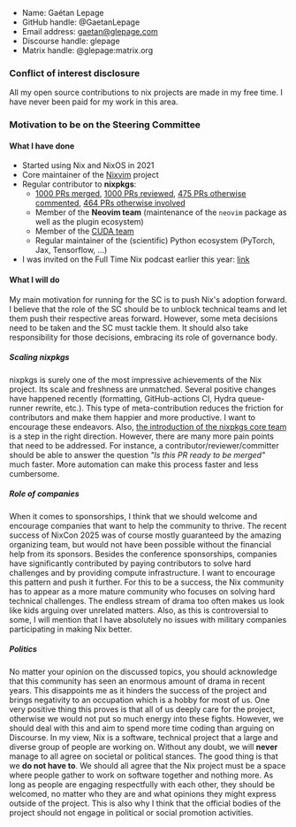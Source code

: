 - Name: Gaétan Lepage
- GitHub handle: @GaetanLepage
- Email address: gaetan@glepage.com
- Discourse handle: glepage
- Matrix handle: @glepage:matrix.org

### Conflict of interest disclosure

All my open source contributions to nix projects are made in my free time.
I have never been paid for my work in this area.

### Motivation to be on the Steering Committee

#### What I have done

- Started using Nix and NixOS in 2021
- Core maintainer of the [Nixvim](https://github.com/nix-community/nixvim) project
- Regular contributor to **nixpkgs**:
    - [1000 PRs merged](https://github.com/NixOS/nixpkgs/issues?q=is%3Apr+is%3Amerged+author%3AGaetanLepage), [1000 PRs reviewed](https://github.com/NixOS/nixpkgs/issues?q=is%3Apr+reviewed-by%3AGaetanLepage+-author%3AGaetanLepage), [475 PRs otherwise commented](https://github.com/NixOS/nixpkgs/issues?q=is%3Apr+commenter%3AGaetanLepage+-reviewed-by%3AGaetanLepage+-author%3AGaetanLepage), [464 PRs otherwise involved](https://github.com/NixOS/nixpkgs/issues?q=is%3Apr+involves%3AGaetanLepage+-commenter%3AGaetanLepage+-reviewed-by%3AGaetanLepage+-author%3AGaetanLepage)
    - Member of the **Neovim team** (maintenance of the `neovim` package as well as the plugin ecosystem)
    - Member of the [CUDA team](https://nixos.org/community/teams/cuda/)
    - Regular maintainer of the (scientific) Python ecosystem (PyTorch, Jax, Tensorflow, ...)
- I was invited on the Full Time Nix podcast earlier this year: [link](https://fulltimenix.com/episodes/contributing-to-nixpkgs-nixvim-with-gaetan-lepage)

#### What I will do

My main motivation for running for the SC is to push Nix's adoption forward.
I believe that the role of the SC should be to unblock technical teams and let them push their respective areas forward.
However, some meta decisions need to be taken and the SC must tackle them.
It should also take responsibility for those decisions, embracing its role of governance body.

##### Scaling nixpkgs

nixpkgs is surely one of the most impressive achievements of the Nix project.
Its scale and freshness are unmatched.
Several positive changes have happened recently (formatting, GitHub-actions CI, Hydra queue-runner rewrite, etc.).
This type of meta-contribution reduces the friction for contributors and make them happier and more productive.
I want to encourage these endeavors.
Also, [the introduction of the nixpkgs core team](https://discourse.nixos.org/t/establishing-the-nixpkgs-core-team/69743) is a step in the right direction.
However, there are many more pain points that need to be addressed.
For instance, a contributor/reviewer/committer should be able to answer the question _"Is this PR ready to be merged"_ much faster.
More automation can make this process faster and less cumbersome.

##### Role of companies

When it comes to sponsorships, I think that we should welcome and encourage companies that want to help the community to thrive.
The recent success of NixCon 2025 was of course mostly guaranteed by the amazing organizing team, but would not have been possible without the financial help from its sponsors.
Besides the conference sponsorships, companies have significantly contributed by paying contributors to solve hard challenges and by providing compute infrastructure.
I want to encourage this pattern and push it further.
For this to be a success, the Nix community has to appear as a more mature community who focuses on solving hard technical challenges.
The endless stream of drama too often makes us look like kids arguing over unrelated matters.
Also, as this is controversial to some, I will mention that I have absolutely no issues with military companies participating in making Nix better.

##### Politics

No matter your opinion on the discussed topics, you should acknowledge that this community has seen an enormous amount of drama in recent years.
This disappoints me as it hinders the success of the project and brings negativity to an occupation which is a hobby for most of us.
One very positive thing this proves is that all of us deeply care for the project, otherwise we would not put so much energy into these fights.
However, we should deal with this and aim to spend more time coding than arguing on Discourse.
In my view, Nix is a software, technical project that a large and diverse group of people are working on.
Without any doubt, we will **never** manage to all agree on societal or political stances.
The good thing is that we **do not have to**.
We should all agree that the Nix project must be a space where people gather to work on software together and nothing more.
As long as people are engaging respectfully with each other, they should be welcomed, no matter who they are and what opinions they might express outside of the project.
This is also why I think that the official bodies of the project should not engage in political or social promotion activities.


